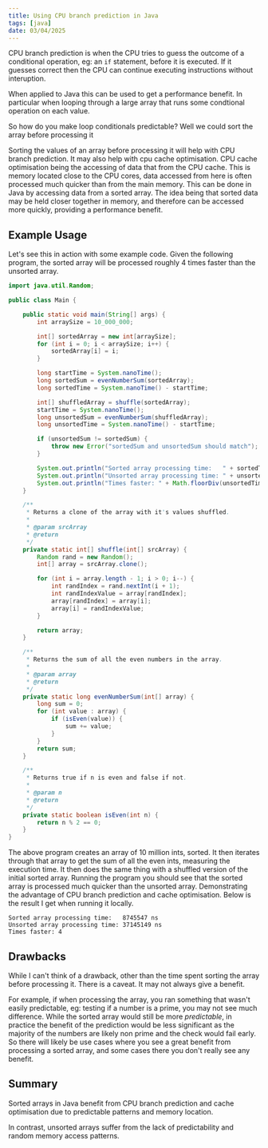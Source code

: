 ```yaml
---
title: Using CPU branch prediction in Java
tags: [java]
date: 03/04/2025
---
```


CPU branch prediction is when the CPU tries to guess the outcome of a conditional
operation, eg: an `if` statement, before it is executed. If it guesses correct then
the CPU can continue executing instructions without interuption.

<!-- more -->

When applied to Java this can be used to get a performance benefit. In particular
when looping through a large array that runs some condtional operation on each value.

<chicken-asks>So how do you make loop conditionals predictable?</chicken-asks>
<magpie-replies>Well we could sort the array before processing it</magpie-replies>

Sorting the values of an array before processing it will help with CPU branch prediction.
It may also help with cpu cache optimisation. CPU cache optimisation being the accessing
of data that from the CPU cache. This is memory located close to the CPU cores, data accessed
from here is often processed much quicker than from the main memory. This can be done in Java
by accessing data from a sorted array. The idea being that sorted data may be held closer together
in memory, and therefore can be accessed more quickly, providing a performance benefit.

## Example Usage

Let's see this in action with some example code. Given the following program, the sorted array will be
processed roughly 4 times faster than the unsorted array.

```java
import java.util.Random;

public class Main {

    public static void main(String[] args) {
        int arraySize = 10_000_000;

        int[] sortedArray = new int[arraySize];
        for (int i = 0; i < arraySize; i++) {
            sortedArray[i] = i;
        }

        long startTime = System.nanoTime();
        long sortedSum = evenNumberSum(sortedArray);
        long sortedTime = System.nanoTime() - startTime;

        int[] shuffledArray = shuffle(sortedArray);
        startTime = System.nanoTime();
        long unsortedSum = evenNumberSum(shuffledArray);
        long unsortedTime = System.nanoTime() - startTime;

        if (unsortedSum != sortedSum) {
            throw new Error("sortedSum and unsortedSum should match");
        }

        System.out.println("Sorted array processing time:   " + sortedTime + " ns");
        System.out.println("Unsorted array processing time: " + unsortedTime + " ns");
        System.out.println("Times faster: " + Math.floorDiv(unsortedTime, sortedTime));
    }

    /**
     * Returns a clone of the array with it's values shuffled.
     *
     * @param srcArray
     * @return
     */
    private static int[] shuffle(int[] srcArray) {
        Random rand = new Random();
        int[] array = srcArray.clone();

        for (int i = array.length - 1; i > 0; i--) {
            int randIndex = rand.nextInt(i + 1);
            int randIndexValue = array[randIndex];
            array[randIndex] = array[i];
            array[i] = randIndexValue;
        }

        return array;
    }

    /**
     * Returns the sum of all the even numbers in the array.
     *
     * @param array
     * @return
     */
    private static long evenNumberSum(int[] array) {
        long sum = 0;
        for (int value : array) {
            if (isEven(value)) {
                sum += value;
            }
        }
        return sum;
    }

    /**
     * Returns true if n is even and false if not.
     *
     * @param n
     * @return
     */
    private static boolean isEven(int n) {
        return n % 2 == 0;
    }
}
```

The above program creates an array of 10 million ints, sorted. It then iterates through that array to get
the sum of all the even ints, measuring the execution time. It then does the same thing with a shuffled
version of the initial sorted array. Running the program you should see that the sorted array is processed
much quicker than the unsorted array. Demonstrating the advantage of CPU branch prediction and cache optimisation.
Below is the result I get when running it locally.

```
Sorted array processing time:   8745547 ns
Unsorted array processing time: 37145149 ns
Times faster: 4
```

## Drawbacks

While I can't think of a drawback, other than the time spent sorting the array before processing it. There is
a caveat. It may not always give a benefit.

For example, if when processing the array, you ran something that wasn't easily predictable, eg: testing if a
number is a prime, you may not see much difference. While the sorted array would still be more _predictable_,
in practice the benefit of the prediction would be less significant as the majority of the numbers are likely
non prime and the check would fail early. So there will likely be use cases where you see a great benefit from
processing a sorted array, and some cases there you don't really see any benefit.

## Summary

Sorted arrays in Java benefit from CPU branch prediction and cache optimisation due to predictable
patterns and memory location.

In contrast, unsorted arrays suffer from the lack of predictability and random
memory access patterns.
